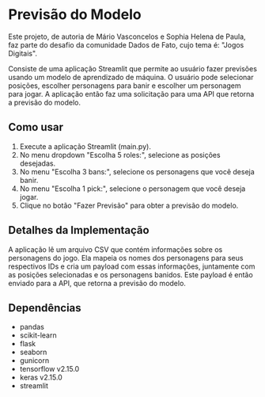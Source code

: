# Previsão do Modelo

Este projeto, de autoria de  Mário Vasconcelos e Sophia Helena de Paula, faz parte do desafio da comunidade Dados de Fato, cujo tema é: "Jogos Digitais".

 Consiste de  uma aplicação Streamlit que permite ao usuário fazer previsões usando um modelo de aprendizado de máquina. O usuário pode selecionar posições, escolher personagens para banir e escolher um personagem para jogar. A aplicação então faz uma solicitação para uma API que retorna a previsão do modelo.

## Como usar

1. Execute a aplicação Streamlit (main.py).
2. No menu dropdown "Escolha 5 roles:", selecione as posições desejadas.
3. No menu "Escolha 3 bans:", selecione os personagens que você deseja banir.
4. No menu "Escolha 1 pick:", selecione o personagem que você deseja jogar.
5. Clique no botão "Fazer Previsão" para obter a previsão do modelo.

## Detalhes da Implementação

A aplicação lê um arquivo CSV que contém informações sobre os personagens do jogo. Ela mapeia os nomes dos personagens para seus respectivos IDs e cria um payload com essas informações, juntamente com as posições selecionadas e os personagens banidos. Este payload é então enviado para a API, que retorna a previsão do modelo.

## Dependências

- pandas
- scikit-learn
- flask
- seaborn
- gunicorn
- tensorflow v2.15.0
- keras v2.15.0
- streamlit